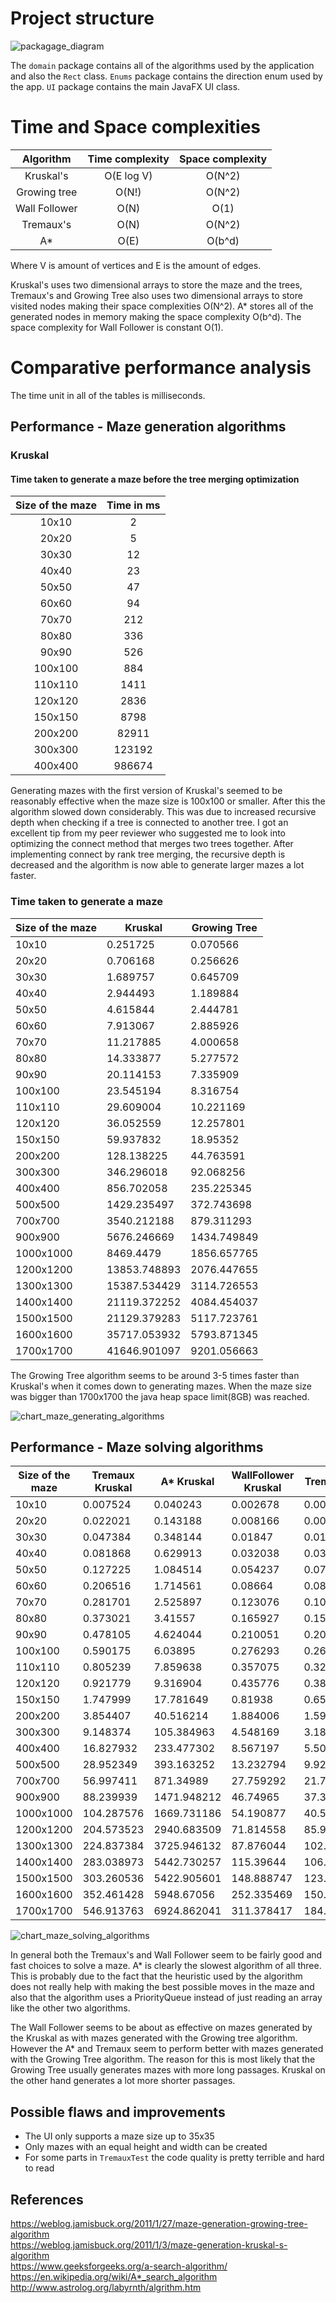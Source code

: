 # Project structure
![packagage_diagram](https://user-images.githubusercontent.com/52420413/176149874-1565b751-90bd-4ccd-af18-07ad72ec4963.jpg)


The `domain` package contains all of the algorithms used by the application and also the `Rect` class. `Enums` package contains the direction enum used by the app. `UI` package contains the main JavaFX UI class. 

# Time and Space complexities

| Algorithm | Time complexity |  Space complexity |
| :---:            | :---:        |        :---:    |
|    Kruskal's        |    O(E log V)     |   O(N^2)   |
|    Growing tree       |        O(N!)     |  O(N^2)  |
|    Wall Follower        |      O(N)       |   O(1) |
|    Tremaux's        |         O(N)    |     O(N^2)    |
|    A*        |           O(E)  |           O(b^d)   |

Where V is amount of vertices and E is the amount of edges.

Kruskal's uses two dimensional arrays to store the maze and the trees, Tremaux's and Growing Tree also uses two dimensional arrays to store visited nodes making their space complexities O(N^2). A* stores all of the generated nodes in memory making the space complexity O(b^d). The space complexity for Wall Follower is constant O(1). 

# Comparative performance analysis

The time unit in all of the tables is milliseconds.

## Performance - Maze generation algorithms


 ### Kruskal 
 #### Time taken to generate a maze before the tree merging optimization
 
| Size of the maze | Time in ms |  
| :---:            | :---:        |
|    10x10         | 2            |
|     20x20       |  5           |
|      30x30       |  12          |
|      40x40       |   23          |
|      50x50    |   47          |
|       60x60     |   94         |
|      70x70      |       212      |
|       80x80     |      336       |
|       90x90     |       526      |
|        100x100    |      884       |
|       110x110    |  1411           |
|       120x120    |     2836        |
|        150x150   |    8798         |
|        200x200   |   82911         |
|        300x300   |      123192       |
|        400x400   |      986674       |

Generating mazes with the first version of Kruskal's seemed to be reasonably effective when the maze size is 100x100 or smaller. After this the algorithm slowed down considerably. This was due to increased recursive depth when checking if a tree is connected to another tree. I got an excellent tip from my peer reviewer who suggested me to look into optimizing the connect method that merges two trees together. After implementing connect by rank tree merging, the recursive depth is decreased and the algorithm is now able to generate larger mazes a lot faster.

### Time taken to generate a maze



| Size of the maze | Kruskal      | Growing Tree |
| ---------------- | ------------ | ------------ |
| 10x10            | 0.251725     | 0.070566     |
| 20x20            | 0.706168     | 0.256626     |
| 30x30            | 1.689757     | 0.645709     |
| 40x40            | 2.944493     | 1.189884     |
| 50x50            | 4.615844     | 2.444781     |
| 60x60            | 7.913067     | 2.885926     |
| 70x70            | 11.217885    | 4.000658     |
| 80x80            | 14.333877    | 5.277572     |
| 90x90            | 20.114153    | 7.335909     |
| 100x100          | 23.545194    | 8.316754     |
| 110x110          | 29.609004    | 10.221169    |
| 120x120          | 36.052559    | 12.257801    |
| 150x150          | 59.937832    | 18.95352     |
| 200x200          | 128.138225   | 44.763591    |
| 300x300          | 346.296018   | 92.068256    |
| 400x400          | 856.702058   | 235.225345   |
| 500x500          | 1429.235497  | 372.743698   |
| 700x700          | 3540.212188  | 879.311293   |
| 900x900          | 5676.246669  | 1434.749849  |
| 1000x1000        | 8469.4479    | 1856.657765  |
| 1200x1200        | 13853.748893 | 2076.447655  |
| 1300x1300        | 15387.534429 | 3114.726553  |
| 1400x1400        | 21119.372252 | 4084.454037  |
| 1500x1500        | 21129.379283 | 5117.723761  |
| 1600x1600        | 35717.053932 | 5793.871345  |
| 1700x1700        | 41646.901097 | 9201.056663  |


The Growing Tree algorithm seems to be  around 3-5 times faster than Kruskal's when it comes down to generating mazes. When the maze size was bigger than 1700x1700 the java heap space limit(8GB) was reached. 


![chart_maze_generating_algorithms](https://user-images.githubusercontent.com/52420413/175079977-4fd9e1bb-1231-4fb9-b362-b3fb296c5838.png)




## Performance -  Maze solving algorithms

| Size of the maze | Tremaux Kruskal | A\* Kruskal | WallFollower Kruskal | Tremaux GT | A\* GT      | WallFollower GT |
| ---------------- | --------------- | ----------- | -------------------- | ---------- | ----------- | --------------- |
| 10x10            | 0.007524        | 0.040243    | 0.002678             | 0.003005   | 0.030541    | 0.00207         |
| 20x20            | 0.022021        | 0.143188    | 0.008166             | 0.007657   | 0.103147    | 0.007051        |
| 30x30            | 0.047384        | 0.348144    | 0.01847              | 0.017137   | 0.253534    | 0.01784         |
| 40x40            | 0.081868        | 0.629913    | 0.032038             | 0.030511   | 0.454357    | 0.033348        |
| 50x50            | 0.127225        | 1.084514    | 0.054237             | 0.073672   | 1.035221    | 0.08062         |
| 60x60            | 0.206516        | 1.714561    | 0.08664              | 0.081637   | 1.19318     | 0.093307        |
| 70x70            | 0.281701        | 2.525897    | 0.123076             | 0.109797   | 1.703837    | 0.133253        |
| 80x80            | 0.373021        | 3.41557     | 0.165927             | 0.152864   | 2.249703    | 0.180172        |
| 90x90            | 0.478105        | 4.624044    | 0.210051             | 0.205495   | 3.098376    | 0.236305        |
| 100x100          | 0.590175        | 6.03895     | 0.276293             | 0.26169    | 3.960972    | 0.296823        |
| 110x110          | 0.805239        | 7.859638    | 0.357075             | 0.325413   | 4.876804    | 0.378632        |
| 120x120          | 0.921779        | 9.316904    | 0.435776             | 0.388491   | 6.092008    | 0.476261        |
| 150x150          | 1.747999        | 17.781649   | 0.81938              | 0.65253    | 10.908559   | 0.778121        |
| 200x200          | 3.854407        | 40.516214   | 1.884006             | 1.598464   | 31.519186   | 2.168729        |
| 300x300          | 9.148374        | 105.384963  | 4.548169             | 3.180837   | 72.968034   | 4.568177        |
| 400x400          | 16.827932       | 233.477302  | 8.567197             | 5.506928   | 151.572542  | 9.151081        |
| 500x500          | 28.952349       | 393.163252  | 13.232794            | 9.922584   | 272.317964  | 12.674496       |
| 700x700          | 56.997411       | 871.34989   | 27.759292            | 21.739502  | 614.012318  | 29.342313       |
| 900x900          | 88.239939       | 1471.948212 | 46.74965             | 37.387183  | 958.334374  | 56.562759       |
| 1000x1000        | 104.287576      | 1669.731186 | 54.190877            | 40.525622  | 1172.22563  | 64.628278       |
| 1200x1200        | 204.573523      | 2940.683509 | 71.814558            | 85.965785  | 2138.083588 | 105.505178      |
| 1300x1300        | 224.837384      | 3725.946132 | 87.876044            | 102.017207 | 2530.915706 | 120.580731      |
| 1400x1400        | 283.038973      | 5442.730257 | 115.39644            | 106.308766 | 2785.46836  | 129.056103      |
| 1500x1500        | 303.260536      | 5422.905601 | 148.888747           | 123.519251 | 3622.748842 | 119.946986      |
| 1600x1600        | 352.461428      | 5948.67056  | 252.335469           | 150.912986 | 3986.189516 | 208.741089      |
| 1700x1700        | 546.913763      | 6924.862041 | 311.378417           | 184.39696  | 4320.467968 | 271.092344      |

![chart_maze_solving_algorithms](https://user-images.githubusercontent.com/52420413/175077251-65fb233d-3c6f-4c23-8908-a6754a01d06e.png)

In general both the Tremaux's and Wall Follower seem to be fairly good and fast choices to solve a maze. A* is clearly the slowest algorithm of all three. This is probably due to the fact that the heuristic used by the algorithm does not really help with making the best possible moves in the maze and also that the algorithm uses a PriorityQueue instead of just reading an array like the other two algorithms. 

The Wall Follower seems to be about as effective on mazes generated by the Kruskal as with mazes generated with the Growing tree algorithm. However the A* and Tremaux seem to perform better with mazes generated with the Growing Tree algorithm. The reason for this is most likely that the Growing Tree usually generates mazes with more long passages. Kruskal on the other hand generates a lot more shorter passages. 





## Possible flaws and improvements
* The UI only supports a maze size up to 35x35
* Only mazes with an equal height and width can be created
* For some parts in `TremauxTest` the code quality is pretty terrible and hard to read

## References
https://weblog.jamisbuck.org/2011/1/27/maze-generation-growing-tree-algorithm  
https://weblog.jamisbuck.org/2011/1/3/maze-generation-kruskal-s-algorithm   
https://www.geeksforgeeks.org/a-search-algorithm/  
https://en.wikipedia.org/wiki/A*_search_algorithm  
http://www.astrolog.org/labyrnth/algrithm.htm


